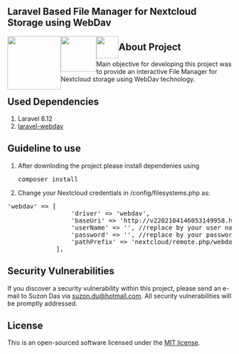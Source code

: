 <h2>Laravel Based File Manager for Nextcloud Storage using WebDav</h4>
<p><img style="float:left;" src="https://raw.githubusercontent.com/laravel/art/master/logo-lockup/5%20SVG/2%20CMYK/1%20Full%20Color/laravel-logolockup-cmyk-red.svg" width="120"><img  style="float:left;"src="https://www.zdnet.com/a/hub/i/r/2016/06/02/ed1d81e9-20ae-40c9-bbd9-3ecddb63d5c7/resize/770xauto/8d1d33319448e46b76491d6f3564d201/nextcloud-logo.jpg" width="80"><img style="float:left;" src="https://www.netdrive.net/static/netdrive_www/images/webdav-flat.png" width="50"></p>
 
## About Project
Main objective for developing this project was to provide an interactive File Manager for Nextcloud storage using WebDav
technology. 

## Used Dependencies
1. Laravel 8.12
2. [laravel-webdav](https://github.com/protonemedia/laravel-webdav)

## Guideline to use
1. After downloding the project please install dependenies using <pre>composer install</pre>
2. Change your Nextcloud credentials in /config/filesystems.php as:
<pre>'webdav' => [
                 'driver' => 'webdav',
                 'baseUri' => 'http://v2202104146053149958.hotsrv.de', //replace by yours baseUri
                 'userName' => '', //replace by your user name
                 'password' => '', //replace by your password
                 'pathPrefix' => 'nextcloud/remote.php/webdav', //keep it intake
             ],
</pre>

## Security Vulnerabilities

If you discover a security vulnerability within this project, please send an e-mail to Suzon Das via [suzon.du@hotmail.com](mailto:suzon.du@hotmail.com). All security vulnerabilities will be promptly addressed.

## License

This is an open-sourced software licensed under the [MIT license](https://opensource.org/licenses/MIT).
